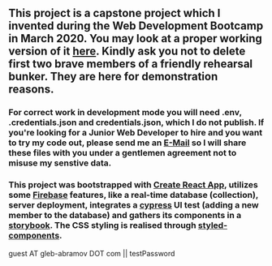 ## This project is a capstone project which I invented during the Web Development Bootcamp in March 2020. You may look at a proper working version of it [here](https://rehearsal-room.firebaseapp.com/). Kindly ask you not to delete first two brave members of a friendly rehearsal bunker. They are here for demonstration reasons.

### For correct work in development mode you will need **.env**, **.credentials.json** and **credentials.json**, which I do not publish. If you're looking for a **Junior Web Developer to hire** and you want to try my code out, please send me an <a href="mailto:abramov.gleb@gmail.com">E-Mail</a> so I will share these files with you under a gentlemen agreement not to misuse my senstive data.

### This project was bootstrapped with [Create React App](https://github.com/facebook/create-react-app), utilizes some [Firebase](https://firebase.google.com/) features, like a real-time database (collection), server deployment, integrates a [cypress](https://www.cypress.io/) UI test (adding a new member to the database) and gathers its components in a [storybook](https://storybook.js.org/). The CSS styling is realised through [styled-components](https://styled-components.com/).

guest AT gleb-abramov DOT com || testPassword
